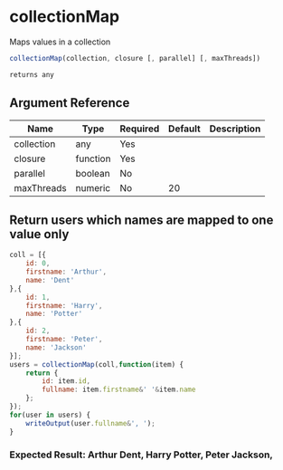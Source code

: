 # collectionMap

Maps values in a collection

```javascript
collectionMap(collection, closure [, parallel] [, maxThreads])
```

```javascript
returns any
```

## Argument Reference

| Name | Type | Required | Default | Description |
| --- | --- | --- | --- | --- |
| collection | any | Yes |  |  |
| closure | function | Yes |  |  |
| parallel | boolean | No |  |  |
| maxThreads | numeric | No | 20 |  |

## Return users which names are mapped to one value only

```javascript
coll = [{
    id: 0,
    firstname: 'Arthur',
    name: 'Dent'
},{
    id: 1,
    firstname: 'Harry',
    name: 'Potter'
},{
    id: 2,
    firstname: 'Peter',
    name: 'Jackson'
}];
users = collectionMap(coll,function(item) {
    return {
        id: item.id,
        fullname: item.firstname&' '&item.name
    };
});
for(user in users) {
    writeOutput(user.fullname&', ');
}
```

### Expected Result: Arthur Dent, Harry Potter, Peter Jackson,
